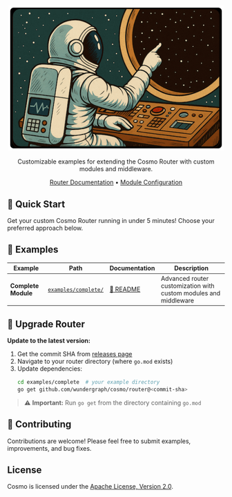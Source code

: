 <p align="center">
  <a href="https://github.com/wundergraph/router-examples">
    <img src="img.png" width="500px" alt="gRPC Plugin Demo" />
  </a>
</p>

<p align="center">Customizable examples for extending the Cosmo Router with custom modules and middleware.</p>

<p align="center">
  <a href="https://cosmo-docs.wundergraph.com/router">Router Documentation</a> •
  <a href="https://cosmo-docs.wundergraph.com/router/custom-modules">Module Configuration</a>
</p>

## 🚀 Quick Start

Get your custom Cosmo Router running in under 5 minutes! Choose your preferred approach below.

## 📁 Examples

| Example             | Path                                       | Documentation                            | Description                                                      |
| ------------------- | ------------------------------------------ | ---------------------------------------- | ---------------------------------------------------------------- |
| **Complete Module** | [`examples/complete/`](examples/complete/) | [📖 README](examples/complete/README.md) | Advanced router customization with custom modules and middleware |

## 🔄 Upgrade Router

**Update to the latest version:**

1. Get the commit SHA from [releases page](https://github.com/wundergraph/cosmo/releases?q=router%40&expanded=false)
2. Navigate to your router directory (where `go.mod` exists)
3. Update dependencies:
   ```bash
   cd examples/complete  # your example directory
   go get github.com/wundergraph/cosmo/router@<commit-sha>
   ```

> ⚠️ **Important:** Run `go get` from the directory containing `go.mod`

## 🤝 Contributing

Contributions are welcome! Please feel free to submit examples, improvements, and bug fixes.

## License

Cosmo is licensed under the [Apache License, Version 2.0](LICENSE).
